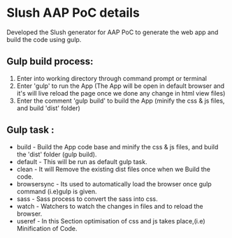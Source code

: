 # Slush AAP PoC details

Developed the Slush generator for AAP PoC to generate the web app and build the code using gulp.

## Gulp build process:

1. Enter into working directory through command prompt or terminal
2. Enter 'gulp' to run the App (The App will be open in default browser and it's will live reload the page once we done any change in html view files)
3. Enter the comment 'gulp build' to build the App (minify the css & js files, and build 'dist' folder)

## Gulp task :

  * build - Build the App code base and minify the css & js files, and build the 'dist' folder (gulp build).
  * default - This will be run as default gulp task.
  * clean - It will Remove the existing dist files once when we Build the code.
  * browsersync - Its used to automatically load the browser once gulp command (i.e)gulp is given.
  * sass - Sass process to convert the sass into css.
  * watch - Watchers to watch the changes in files and to reload the browser.
  * useref - In this Section optimisation of css and js takes place,(i.e) Minification of Code.

